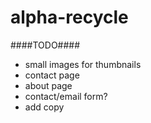 alpha-recycle
=============

####TODO####
- small images for thumbnails
- contact page
- about page
- contact/email form?
- add copy

